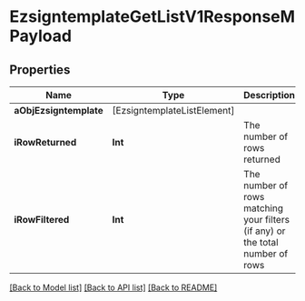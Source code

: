 # EzsigntemplateGetListV1ResponseMPayload

## Properties
Name | Type | Description | Notes
------------ | ------------- | ------------- | -------------
**aObjEzsigntemplate** | [EzsigntemplateListElement] |  | 
**iRowReturned** | **Int** | The number of rows returned | 
**iRowFiltered** | **Int** | The number of rows matching your filters (if any) or the total number of rows | 

[[Back to Model list]](../README.md#documentation-for-models) [[Back to API list]](../README.md#documentation-for-api-endpoints) [[Back to README]](../README.md)


